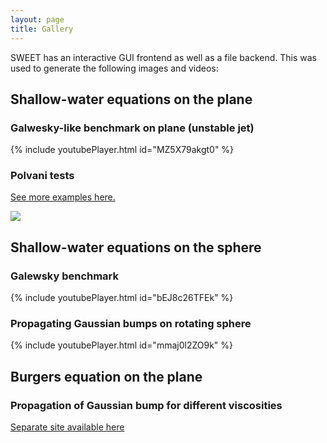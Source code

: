 ```yaml
---
layout: page
title: Gallery
---
```



SWEET has an interactive GUI frontend as well as a file backend. This was used to generate the following images and videos:

## Shallow-water equations on the plane

### Galwesky-like benchmark on plane (unstable jet)

  {% include youtubePlayer.html id="MZ5X79akgt0" %}


### Polvani tests

[See more examples here.](polvani.html)

<img src="../data/gallery/polvani/script_swe_plane_polvani_A_PR0.01_PF0.04.png" />



## Shallow-water equations on the sphere

### Galewsky benchmark
  {% include youtubePlayer.html id="bEJ8c26TFEk" %}

### Propagating Gaussian bumps on rotating sphere
  {% include youtubePlayer.html id="mmaj0l2ZO9k" %}


## Burgers equation on the plane

### Propagation of Gaussian bump for different viscosities

[Separate site available here](gallery/burgers_gauss.html)
